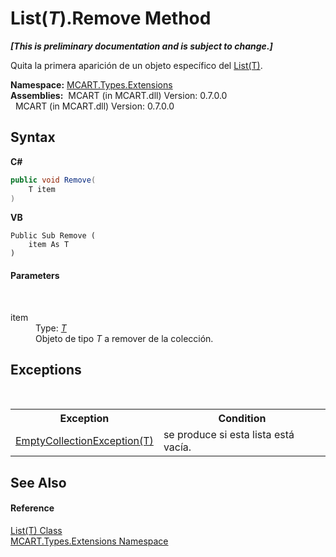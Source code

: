 # List(*T*).Remove Method 
 _**\[This is preliminary documentation and is subject to change.\]**_

Quita la primera aparición de un objeto específico del <a href="e472f890-0d94-e75b-9f29-f49cc04a830f">List(T)</a>.

**Namespace:**&nbsp;<a href="a8e71047-44e0-7000-43f0-67a6f5b9758c">MCART.Types.Extensions</a><br />**Assemblies:**&nbsp;&nbsp;MCART (in MCART.dll) Version: 0.7.0.0<br />&nbsp;&nbsp;MCART (in MCART.dll) Version: 0.7.0.0<br />

## Syntax

**C#**<br />
``` C#
public void Remove(
	T item
)
```

**VB**<br />
``` VB
Public Sub Remove ( 
	item As T
)
```


#### Parameters
&nbsp;<dl><dt>item</dt><dd>Type: <a href="e472f890-0d94-e75b-9f29-f49cc04a830f">*T*</a><br />Objeto de tipo *T* a remover de la colección.</dd></dl>

## Exceptions
&nbsp;<table><tr><th>Exception</th><th>Condition</th></tr><tr><td><a href="fded69a4-e484-654e-442e-99e835443b2f">EmptyCollectionException(T)</a></td><td>se produce si esta lista está vacía.</td></tr></table>

## See Also


#### Reference
<a href="e472f890-0d94-e75b-9f29-f49cc04a830f">List(T) Class</a><br /><a href="a8e71047-44e0-7000-43f0-67a6f5b9758c">MCART.Types.Extensions Namespace</a><br />